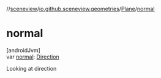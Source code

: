//[sceneview](../../../index.md)/[io.github.sceneview.geometries](../index.md)/[Plane](index.md)/[normal](normal.md)

# normal

[androidJvm]\
var [normal](normal.md): [Direction](../../io.github.sceneview.math/index.md#1758682841%2FClasslikes%2F-1571379623)

Looking at direction
